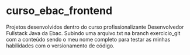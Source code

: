 # curso_ebac_frontend
Projetos desenvolvidos dentro do curso profissionalizante Desenvolvedor Fullstack Java da Ebac.
Subindo uma arquivo.txt na branch exercicio_git com a conteúdo sendo o meu nome completo para testar as minhas habilidades com o versionamento de código.
